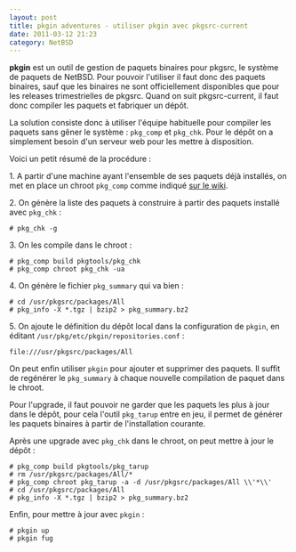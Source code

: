 ```yaml
---
layout: post
title: pkgin adventures - utiliser pkgin avec pkgsrc-current
date: 2011-03-12 21:23
category: NetBSD
---
```


**pkgin** est un outil de gestion de paquets binaires pour pkgsrc, le
système de paquets de NetBSD. Pour pouvoir l'utiliser il faut donc des
paquets binaires, sauf que les binaires ne sont officiellement
disponibles que pour les releases trimestrielles de pkgsrc. Quand on
suit pkgsrc-current, il faut donc compiler les paquets et fabriquer un
dépôt.

La solution consiste donc à utiliser l'équipe habituelle pour compiler
les paquets sans gêner le système : `pkg_comp` et `pkg_chk`. Pour le
dépôt on a simplement besoin d'un serveur web pour les mettre à
disposition.

Voici un petit résumé de la procédure :

​1. A partir d'une machine ayant l'ensemble de ses paquets déjà
installés, on met en place un chroot `pkg_comp` comme indiqué [sur le
wiki][].

​2. On génère la liste des paquets à construire à partir des paquets
installé avec `pkg_chk` :

    
    # pkg_chk -g
    

​3. On les compile dans le chroot :

    
    # pkg_comp build pkgtools/pkg_chk
    # pkg_comp chroot pkg_chk -ua
    

​4. On génère le fichier `pkg_summary` qui va bien :

    
    # cd /usr/pkgsrc/packages/All
    # pkg_info -X *.tgz | bzip2 > pkg_summary.bz2
    

​5. On ajoute le définition du dépôt local dans la configuration de
`pkgin`, en éditant `/usr/pkg/etc/pkgin/repositories.conf` :

    
    file:///usr/pkgsrc/packages/All
    

On peut enfin utiliser `pkgin` pour ajouter et supprimer des paquets. Il
suffit de regénérer le `pkg_summary` à chaque nouvelle compilation de
paquet dans le chroot.

Pour l'upgrade, il faut pouvoir ne garder que les paquets les plus à
jour dans le dépôt, pour cela l'outil `pkg_tarup` entre en jeu, il
permet de générer les paquets binaires à partir de l'installation
courante.

Après une upgrade avec `pkg_chk` dans le chroot, on peut mettre à jour
le dépôt :

    
    # pkg_comp build pkgtools/pkg_tarup
    # rm /usr/pkgsrc/packages/All/*
    # pkg_comp chroot pkg_tarup -a -d /usr/pkgsrc/packages/All \\'*\\'
    # cd /usr/pkgsrc/packages/All
    # pkg_info -X *.tgz | bzip2 > pkg_summary.bz2
    

Enfin, pour mettre à jour avec `pkgin` :

    
    # pkgin up
    # pkgin fug
    

[sur le wiki]: http://wiki.orgrim.net/netbsd/pkgsrc/pkg_comp